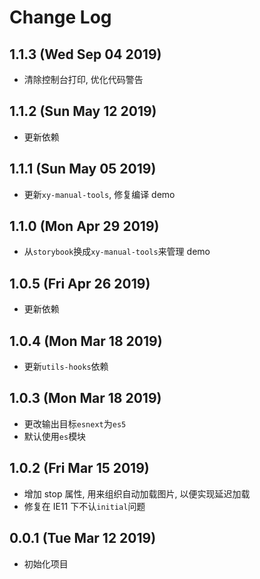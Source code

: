 # Change Log

## 1.1.3 (Wed Sep 04 2019)

-   清除控制台打印, 优化代码警告

## 1.1.2 (Sun May 12 2019)

-   更新依赖

## 1.1.1 (Sun May 05 2019)

-   更新`xy-manual-tools`, 修复编译 demo

## 1.1.0 (Mon Apr 29 2019)

-   从`storybook`换成`xy-manual-tools`来管理 demo

## 1.0.5 (Fri Apr 26 2019)

-   更新依赖

## 1.0.4 (Mon Mar 18 2019)

-   更新`utils-hooks`依赖

## 1.0.3 (Mon Mar 18 2019)

-   更改输出目标`esnext`为`es5`
-   默认使用`es`模块

## 1.0.2 (Fri Mar 15 2019)

-   增加 stop 属性, 用来组织自动加载图片, 以便实现延迟加载
-   修复在 IE11 下不认`initial`问题

## 0.0.1 (Tue Mar 12 2019)

-   初始化项目

